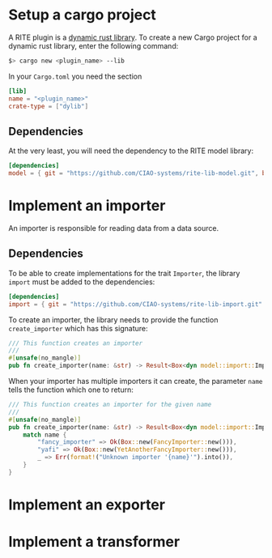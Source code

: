 # Setup a cargo project 
A RITE plugin is a [dynamic rust library](https://doc.rust-lang.org/reference/linkage.html#r-link.dylib).
To create a new Cargo project for a dynamic rust library, enter the following command:
```bash
$> cargo new <plugin_name> --lib
```

In your `Cargo.toml` you need the section
```toml
[lib]
name = "<plugin_name>"
crate-type = ["dylib"]
```
## Dependencies
At the very least, you will need the dependency to the RITE model library:
```toml
[dependencies]
model = { git = "https://github.com/CIAO-systems/rite-lib-model.git", branch = "main" }
```

# Implement an importer
An importer is responsible for reading data from a data source. 
## Dependencies
To be able to create implementations for the trait `Importer`, the library `import` must be added to the dependencies:
```toml
[dependencies]
import = { git = "https://github.com/CIAO-systems/rite-lib-import.git" }
```

To create an importer, the library needs to provide the function `create_importer` which has this signature:
```rust
/// This function creates an importer
///
#[unsafe(no_mangle)]
pub fn create_importer(name: &str) -> Result<Box<dyn model::import::Importer>, BoxedError>;
```
When your importer has multiple importers it can create, the parameter `name` tells the function which one to return:
```rust
/// This function creates an importer for the given name
///
#[unsafe(no_mangle)]
pub fn create_importer(name: &str) -> Result<Box<dyn model::import::Importer>, BoxedError> {
    match name {
        "fancy_importer" => Ok(Box::new(FancyImporter::new())),
        "yafi" => Ok(Box::new(YetAnotherFancyImporter::new())),
        _ => Err(format!("Unknown importer '{name}'").into()),
    }
}
```
# Implement an exporter
# Implement a transformer